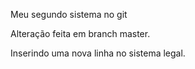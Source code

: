 Meu segundo sistema no git

Alteração feita em branch master.

Inserindo uma nova linha no sistema legal.